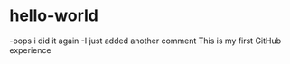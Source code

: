 hello-world
===========

-oops i did it again
-I just added another comment
This is my first GitHub experience
